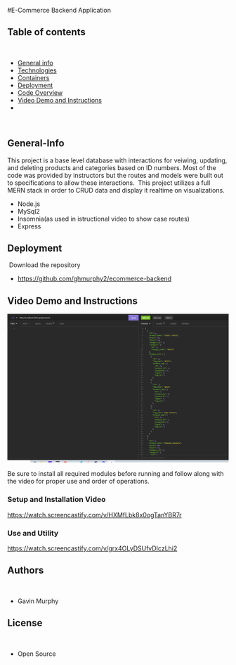​#E-Commerce Backend Application
## Table of contents
​
- [General info](#General-Info)
- [Technologies](#Technologies)
- [Containers](#Containers)
- [Deployment](#Deployment)
- [Code Overview](#Code-Overview)
- [Video Demo and Instructions](#Video-Demo-and-Instructions)
-
​
​
## General-Info

This project is a base level database with interactions for veiwing, updating, and deleting products and categories based on ID numbers.  Most of the code was provided by instructors but the routes and models were built out to specifications to allow these interactions. 
​
This project utilizes a full MERN stack in order to CRUD data and display it realtime on visualizations. 
- Node.js
- MySql2
- Insomnia(as used in istructional video to show case routes)
- Express
​
​
## Deployment
​
Download the repository

- https://github.com/ghmurphy2/ecommerce-backend
​
​
## Video Demo and Instructions

![Image](img/product.png)

Be sure to install all required modules before running and follow along with the video for proper use and order of operations. 
### Setup and Installation Video
https://watch.screencastify.com/v/HXMfLbk8x0ogTanYBR7r

### Use and Utility
https://watch.screencastify.com/v/grx4OLyDSUfvDIczLhi2
​
​
## Authors
​
- Gavin Murphy
​
## License
​
- Open Source
